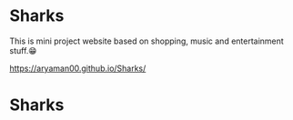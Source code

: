 # Sharks

This is mini project website based on shopping, music and entertainment stuff.😁

https://aryaman00.github.io/Sharks/
# Sharks
